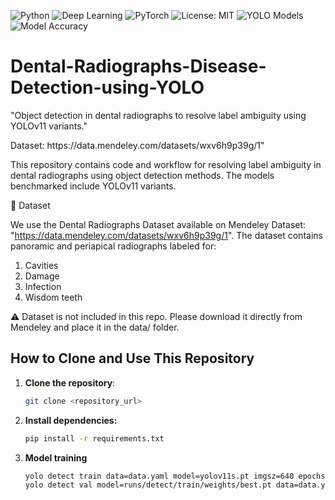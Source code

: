 <p>
  <img src="https://img.shields.io/badge/Python-3.10+-blue?logo=python" alt="Python">
  <img src="https://img.shields.io/badge/Deep%20Learning-orange" alt="Deep Learning">
  <img src="https://img.shields.io/badge/Framework-PyTorch-red?logo=pytorch" alt="PyTorch">
  <img src="https://img.shields.io/badge/License-MIT-green.svg" alt="License: MIT">
  <img src="https://img.shields.io/badge/Models-YOLOv11-brightgreen" alt="YOLO Models">
  <img src="https://img.shields.io/badge/Accuracy-success" alt="Model Accuracy">
</p>



# Dental-Radiographs-Disease-Detection-using-YOLO
"Object detection in dental radiographs to resolve label ambiguity using YOLOv11 variants."<br>
<p>Dataset: https://data.mendeley.com/datasets/wxv6h9p39g/1"</p>

<p>This repository contains code and workflow for resolving label ambiguity in dental radiographs using object detection methods. The models benchmarked include YOLOv11 variants.</p>
<p>📂 Dataset

We use the Dental Radiographs Dataset available on Mendeley Dataset: "https://data.mendeley.com/datasets/wxv6h9p39g/1".
The dataset contains panoramic and periapical radiographs labeled for:
1. Cavities
2. Damage
3. Infection
4. Wisdom teeth

⚠️ Dataset is not included in this repo. Please download it directly from Mendeley and place it in the data/ folder.</p>

## How to Clone and Use This Repository

1. **Clone the repository**:
   ```bash
   git clone <repository_url>
2. **Install dependencies:**
   ```bash
   pip install -r requirements.txt
3. **Model training**
   ```bash
   yolo detect train data=data.yaml model=yolov11s.pt imgsz=640 epochs=100
   yolo detect val model=runs/detect/train/weights/best.pt data=data.yaml




